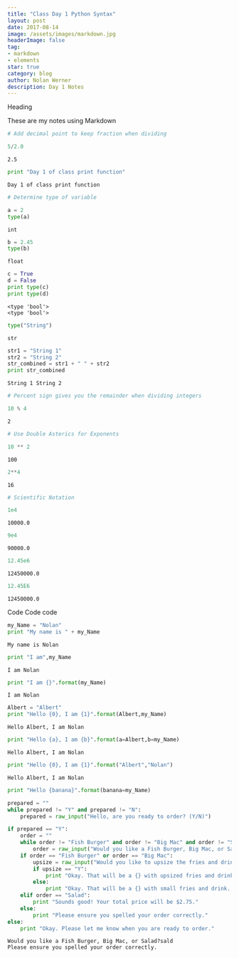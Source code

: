 ```yaml
---
title: "Class Day 1 Python Syntax"
layout: post
date: 2017-08-14
image: /assets/images/markdown.jpg
headerImage: false
tag:
- markdown
- elements
star: true
category: blog
author: Nolan Werner
description: Day 1 Notes
---
```


Heading

These are my notes using Markdown


```python
# Add decimal point to keep fraction when dividing

5/2.0
```




    2.5




```python
print "Day 1 of class print function"
```

    Day 1 of class print function



```python
# Determine type of variable

a = 2
type(a)
```




    int




```python
b = 2.45
type(b)
```




    float




```python
c = True
d = False
print type(c)
print type(d)
```

    <type 'bool'>
    <type 'bool'>



```python
type("String")
```




    str




```python
str1 = "String 1"
str2 = "String 2"
str_combined = str1 + " " + str2
print str_combined
```

    String 1 String 2



```python
# Percent sign gives you the remainder when dividing integers

10 % 4
```




    2




```python
# Use Double Asterics for Exponents

10 ** 2
```




    100




```python
2**4
```




    16




```python
# Scientific Notation

1e4
```




    10000.0




```python
9e4
```




    90000.0




```python
12.45e6
```




    12450000.0




```python
12.45E6
```




    12450000.0



Code Code code


```python
my_Name = "Nolan"
print "My name is " + my_Name
```

    My name is Nolan



```python
print "I am",my_Name
```

    I am Nolan



```python
print "I am {}".format(my_Name)
```

    I am Nolan



```python
Albert = "Albert"
print "Hello {0}, I am {1}".format(Albert,my_Name)
```

    Hello Albert, I am Nolan



```python
print "Hello {a}, I am {b}".format(a=Albert,b=my_Name)
```

    Hello Albert, I am Nolan



```python
print "Hello {0}, I am {1}".format("Albert","Nolan")
```

    Hello Albert, I am Nolan



```python
print "Hello {banana}".format(banana=my_Name)
```


```python
prepared = ""
while prepared != "Y" and prepared != "N":
    prepared = raw_input("Hello, are you ready to order? (Y/N)")
```


```python
if prepared == "Y":
    order = ""
    while order != "Fish Burger" and order != "Big Mac" and order != "Salad":
        order = raw_input("Would you like a Fish Burger, Big Mac, or Salad?")
    if order == "Fish Burger" or order == "Big Mac":
        upsize = raw_input("Would you like to upsize the fries and drink with your {}? (Y/N)".format(order))
        if upsize == "Y":
            print "Okay. That will be a {} with upsized fries and drink. Your food will be ready soon. Please come again!".format(order)
        else:
            print "Okay. That will be a {} with small fries and drink. Your food will be rady soon. Please come again!".format(order)
    elif order == "Salad":
        print "Sounds good! Your total price will be $2.75."
    else:
        print "Please ensure you spelled your order correctly."
else:
    print "Okay. Please let me know when you are ready to order."
```

    Would you like a Fish Burger, Big Mac, or Salad?sald
    Please ensure you spelled your order correctly.



```python

```
